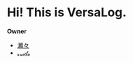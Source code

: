# Hi! This is VersaLog.

**Owner**

- [瀬々](https://github.com/kayu0514)
- [ₖₐₑ𝒹ₑ](https://github.com/kaedeek)
